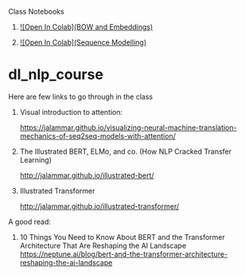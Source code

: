 Class Notebooks

1. [![Open In Colab](BOW and Embeddings)](https://colab.research.google.com/github/manaranjanp/dl_nlp_course/blob/main/notebooks/IMDB%20Classification%20-%20BoW%20and%20Embeddings.ipynb)

2. [![Open In Colab](Sequence Modelling)](https://github.com/manaranjanp/dl_nlp_course/blob/main/notebooks/IMDB%20Classification%20-%20Sequence%20Modelling.ipynb)



# dl_nlp_course

Here are few links to go through in the class

1. Visual introduction to attention:

    https://jalammar.github.io/visualizing-neural-machine-translation-mechanics-of-seq2seq-models-with-attention/

2. The Illustrated BERT, ELMo, and co. (How NLP Cracked Transfer Learning)

    http://jalammar.github.io/illustrated-bert/

3. Illustrated Transformer

    http://jalammar.github.io/illustrated-transformer/



A good read:

1. 10 Things You Need to Know About BERT and the Transformer Architecture That Are Reshaping the AI Landscape 
    https://neptune.ai/blog/bert-and-the-transformer-architecture-reshaping-the-ai-landscape
    
    
